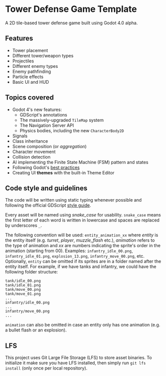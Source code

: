 # Tower Defense Game Template
A 2D tile-based tower defense game built using Godot 4.0 alpha.

## Features
- Tower placement
- Different tower/weapon types
- Projectiles
- Different enemy types
- Enemy pathfinding
- Particle effects
- Basic UI and HUD

## Topics covered
- Godot 4's new features:
	- GDScript's annotations
	- The massively-upgraded `TileMap` system
	- The Navigation Server API
	- Physics bodies, including the new `CharacterBody2D`
- Signals
- Class inheritance
- Scene composition (or *aggregation*)
- Character movement
- Collision detection
- AI implementing the Finite State Machine (FSM) pattern and states
- Following Godot's [best practices](https://docs.godotengine.org/en/latest/tutorials/best_practices/index.html)
- Creating UI **themes** with the built-in Theme Editor

## Code style and guidelines
The code will be written using static typing whenever possible and
following the official GDScript [style guide](https://docs.godotengine.org/en/latest/tutorials/scripting/gdscript/gdscript_styleguide.html).

Every asset will be named using *snake_case* for usability.
`snake_case` means the first letter of each word is written in lowercase and spaces are replaced by underscores `_`.

The following convention will be used: `entity_animation_xx` where *entity* is the entity itself (e.g. _turret_, _player_, *muzzle_flash* etc.), 
*animation* refers to the type of animation and _xx_ are numbers indicating the sprite's order in the animation (starting from 00). 
Examples: `infantry_idle_00.png`, `infantry_idle_01.png`, `explosion_13.png`, `infantry_move_00.png`, etc.
Optionally, `entity` can be omitted if its sprites are in a folder named after the entity itself. 
For example, if we have tanks and infantry, we could have the following folder structure:
```
tank/idle_00.png
tank/idle_01.png
tank/move_00.png
tank/move_01.png
...
infantry/idle_00.png
...
infantry/move_00.png
...
```
`animation` can also be omitted in case an entity only has one animation (e.g. a bullet flash or an explosion).

## LFS
This project uses Git Large File Storage (LFS) to store asset binaries.
To initialize it make sure you have LFS installed, then simply run 
`git lfs install` (only once per local repository).
